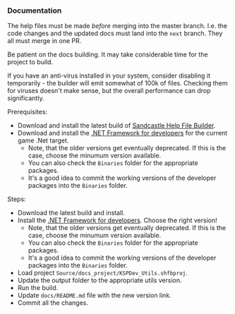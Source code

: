 ### Documentation

The help files must be made _before_ merging into the master branch. I.e. the code changes and the
updated docs must land into the `next` branch. They all must merge in one PR.

Be patient on the docs building. It may take considerable time for the project to build.

If you have an anti-virus installed in your system, consider disabling it temporarily - the
builder will emit somewhat of 100k of files. Checking them for viruses doesn't make sense,
but the overall performance can drop significantly.

Prerequisites:

- Download and install the latest build of [Sandcastle Help File Builder](https://github.com/EWSoftware/SHFB/releases).
- Download and install the [.NET Framework for developers](https://docs.microsoft.com/en-us/dotnet/framework/install/guide-for-developers)
  for the current game .Net target.
  - Note, that the older versions get eventually deprecated. If this is the case, choose the
    minumum version available.
  - You can also check the `Binaries` folder for the appropriate packages.
  - It's a good idea to commit the working versions of the developer packages into the `Binaries`
    folder.

Steps:

- Download the latest build and install.
- Install the [.NET Framework for developers](https://docs.microsoft.com/en-us/dotnet/framework/install/guide-for-developers).
  Choose the right version!
  - Note, that the older versions get eventually deprecated. If this is the case, choose the
    minumum version available.
  - You can also check the `Binaries` folder for the appropriate packages.
  - It's a good idea to commit the working versions of the developer packages into the `Binaries`
    folder.
- Load project `Source/docs_project/KSPDev_Utils.shfbproj`.
- Update the output folder to the appropriate utils version.
- Run the build.
- Update `docs/README.md` file with the new version link.
- Commit all the changes.
